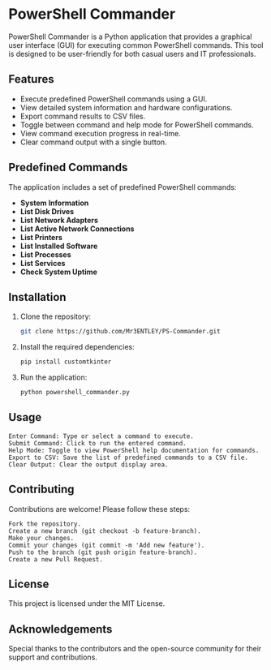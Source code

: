 # PowerShell Commander

PowerShell Commander is a Python application that provides a graphical user interface (GUI) for executing common PowerShell commands. This tool is designed to be user-friendly for both casual users and IT professionals.

## Features

- Execute predefined PowerShell commands using a GUI.
- View detailed system information and hardware configurations.
- Export command results to CSV files.
- Toggle between command and help mode for PowerShell commands.
- View command execution progress in real-time.
- Clear command output with a single button.

## Predefined Commands

The application includes a set of predefined PowerShell commands:

- **System Information**
- **List Disk Drives**
- **List Network Adapters**
- **List Active Network Connections**
- **List Printers**
- **List Installed Software**
- **List Processes**
- **List Services**
- **Check System Uptime**

## Installation

1. Clone the repository:
    
    ```bash
   git clone https://github.com/Mr3ENTLEY/PS-Commander.git

2. Install the required dependencies:
    ```bash
    pip install customtkinter

3. Run the application:

    ```bash
    python powershell_commander.py

## Usage

    Enter Command: Type or select a command to execute.
    Submit Command: Click to run the entered command.
    Help Mode: Toggle to view PowerShell help documentation for commands.
    Export to CSV: Save the list of predefined commands to a CSV file.
    Clear Output: Clear the output display area.

## Contributing

Contributions are welcome! Please follow these steps:

    Fork the repository.
    Create a new branch (git checkout -b feature-branch).
    Make your changes.
    Commit your changes (git commit -m 'Add new feature').
    Push to the branch (git push origin feature-branch).
    Create a new Pull Request.

## License

This project is licensed under the MIT License.

## Acknowledgements

Special thanks to the contributors and the open-source community for their support and contributions.
